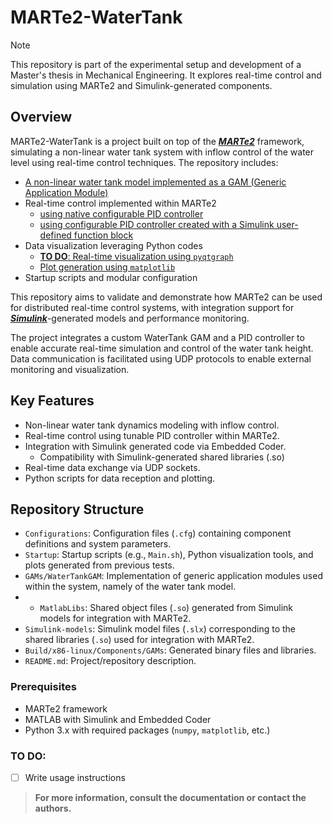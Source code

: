 # **MARTe2-WaterTank**

> [!NOTE]  
> This repository is part of the experimental setup and development of a Master's thesis in Mechanical Engineering. It explores real-time control and simulation using MARTe2 and Simulink-generated components.

## **Overview**

MARTe2-WaterTank is a project built on top of the [***MARTe2***](https://vcis.f4e.europa.eu/marte2-docs/master/html/) framework, simulating a non-linear water tank system with inflow control of the water level using real-time control techniques. The repository includes:

- [A non-linear water tank model implemented as a GAM (Generic Application Module)](MARTe2-WaterTank/GAMs/WaterTankGAM/)
- Real-time control implemented within MARTe2
  - [using native configurable PID controller](MARTe2-WaterTank/Configurations/WaterTank_Pid_udp.cfg)
  - [using configurable PID controller created with a Simulink user-defined function block](MARTe2-WaterTank/Configurations/WaterTank_Simulink_PID.cfg)
-  Data visualization leveraging Python codes
   -  [**TO DO**: Real-time visualization using `pyqtgraph`](MARTe2-WaterTank/Startup/udpPlot.py)
   -  [Plot generation using `matplotlib`]((MARTe2-WaterTank/Startup/udpFixedPlot.py))
- Startup scripts and modular configuration

This repository aims to validate and demonstrate how MARTe2 can be used for distributed real-time control systems, with integration support for [***Simulink***](https://nl.mathworks.com/products/simulink.html)-generated models and performance monitoring.

The project integrates a custom WaterTank GAM and a PID controller to enable accurate real-time simulation and control of the water tank height. Data communication is facilitated using UDP protocols to enable external monitoring and visualization.

## **Key Features**

- Non-linear water tank dynamics modeling with inflow control.
- Real-time control using tunable PID controller within MARTe2.
- Integration with Simulink generated code via Embedded Coder.
  - Compatibility with Simulink-generated shared libraries (.so) 
- Real-time data exchange via UDP sockets.
- Python scripts for data reception and plotting.

## **Repository Structure**
- `Configurations`: Configuration files (`.cfg`) containing component definitions and system parameters.
- `Startup`: Startup scripts (e.g., `Main.sh`), Python visualization tools, and plots generated from previous tests.
- `GAMs/WaterTankGAM`: Implementation of generic application modules used within the system, namely of the water tank model.
- - `MatlabLibs`: Shared object files (`.so`) generated from Simulink models for integration with MARTe2.
- `Simulink-models`: Simulink model files (`.slx`) corresponding to the shared libraries (`.so`) used for integration with MARTe2.
- `Build/x86-linux/Components/GAMs`: Generated binary files and libraries.
- `README.md`: Project/repository description.

### **Prerequisites**

- MARTe2 framework
- MATLAB with Simulink and Embedded Coder
- Python 3.x with required packages (`numpy`, `matplotlib`, etc.)



### **TO DO:**
- [ ] Write usage instructions

> **For more information, consult the documentation or contact the authors.**

